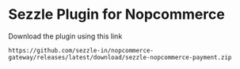 # Sezzle Plugin for Nopcommerce

Download the plugin using this link

`https://github.com/sezzle-in/nopcommerce-gateway/releases/latest/download/sezzle-nopcommerce-payment.zip`
